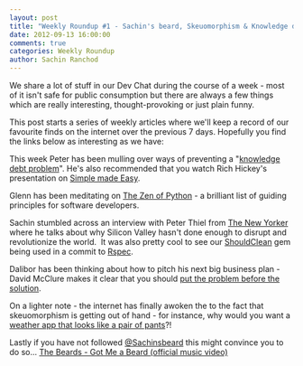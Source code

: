 ```yaml
---
layout: post
title: "Weekly Roundup #1 - Sachin's beard, Skeuomorphism & Knowledge debt"
date: 2012-09-13 16:00:00
comments: true
categories: Weekly Roundup
author: Sachin Ranchod
---
```


We share a lot of stuff in our Dev Chat during the course of a week - most of it isn't safe for public consumption but there are always a few things which are really interesting, thought-provoking or just plain funny.  

This post starts a series of weekly articles where we'll keep a record of our favourite finds on the internet over the previous 7 days. Hopefully you find the links below as interesting as we have: 

This week Peter has been mulling over ways of preventing a "[knowledge debt problem](http://nathanmarz.com/blog/your-company-has-a-knowledge-debt-problem.html)". He's also recommended that you watch Rich Hickey's presentation on [Simple made Easy](http://www.infoq.com/presentations/Simple-Made-Easy).  

Glenn has been meditating on [The Zen of Python](http://www.python.org/dev/peps/pep-0020/) - a brilliant list of guiding principles for software developers.

Sachin stumbled across an interview with Peter Thiel from [The New Yorker](http://www.newyorker.com/reporting/2011/11/28/111128fa_fact_packer?currentPage=all) where he talks about why Silicon Valley hasn't done enough to disrupt and revolutionize the world.  It was also pretty cool to see our [ShouldClean](https://github.com/siyelo/should_clean) gem being used in a commit to [Rspec](https://github.com/rspec/rspec-rails/commit/69a63cef280310c1164dda457bdecfd7700b10f0).

Dalibor has been thinking about how to pitch his next big business plan - David McClure makes it clear that you should [put the problem before the solution](http://500hats.typepad.com/500blogs/2009/08/your-solution-is-not-my-problem.html).

On a lighter note - the internet has finally awoken the to the fact that skeuomorphism is getting out of hand - for instance, why would you want a [weather app that looks like a pair of pants](http://skeu.it/post/28065979636/via-domwood-i-just-dont-even-what-this-is)?! 

Lastly if you have not followed [@Sachinsbeard](http://www.twitter.com/sachinsbeard) this might convince you to do so... [The Beards - Got Me a Beard (official music video)](http://www.youtube.com/watch?v=KlgbKIswpzI&feature=youtu.be&hd=1)

